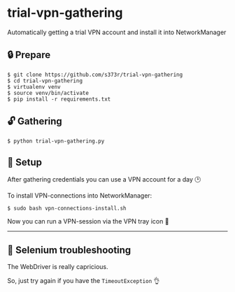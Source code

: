 # trial-vpn-gathering

Automatically getting a trial VPN account and install it into NetworkManager



## :lock: Prepare

```
$ git clone https://github.com/s373r/trial-vpn-gathering
$ cd trial-vpn-gathering
$ virtualenv venv
$ source venv/bin/activate
$ pip install -r requirements.txt
```

## :unlock: Gathering

```
$ python trial-vpn-gathering.py
```

## :closed_lock_with_key: Setup

After gathering credentials you can use a VPN account for a day :clock2:

To install VPN-connections into NetworkManager:

```
$ sudo bash vpn-connections-install.sh
```

Now you can run a VPN-session via the VPN tray icon :crystal_ball:

---

## :key: Selenium troubleshooting

The WebDriver is really capricious.

So, just try again if you have the `TimeoutException` :ok_hand:
